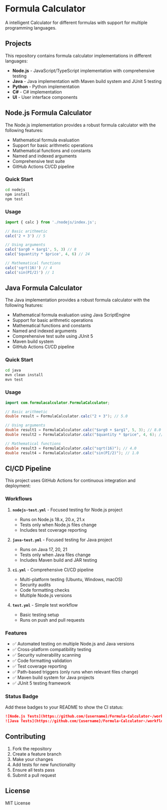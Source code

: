 # Formula Calculator

A intelligent Calculator for different formulas with support for multiple programming languages.

## Projects

This repository contains formula calculator implementations in different languages:

- **Node.js** - JavaScript/TypeScript implementation with comprehensive testing
- **Java** - Java implementation with Maven build system and JUnit 5 testing
- **Python** - Python implementation
- **C#** - C# implementation  
- **UI** - User interface components

## Node.js Formula Calculator

The Node.js implementation provides a robust formula calculator with the following features:

- Mathematical formula evaluation
- Support for basic arithmetic operations
- Mathematical functions and constants
- Named and indexed arguments
- Comprehensive test suite
- GitHub Actions CI/CD pipeline

### Quick Start

```bash
cd nodejs
npm install
npm test
```

### Usage

```javascript
import { calc } from './nodejs/index.js';

// Basic arithmetic
calc('2 + 3') // 5

// Using arguments
calc('$arg0 + $arg1', 5, 3) // 8
calc('$quantity * $price', 4, 6) // 24

// Mathematical functions
calc('sqrt(16)') // 4
calc('sin(PI/2)') // 1
```

## Java Formula Calculator

The Java implementation provides a robust formula calculator with the following features:

- Mathematical formula evaluation using Java ScriptEngine
- Support for basic arithmetic operations
- Mathematical functions and constants
- Named and indexed arguments
- Comprehensive test suite using JUnit 5
- Maven build system
- GitHub Actions CI/CD pipeline

### Quick Start

```bash
cd java
mvn clean install
mvn test
```

### Usage

```java
import com.formulacalculator.FormulaCalculator;

// Basic arithmetic
double result = FormulaCalculator.calc("2 + 3"); // 5.0

// Using arguments
double result1 = FormulaCalculator.calc("$arg0 + $arg1", 5, 3); // 8.0
double result2 = FormulaCalculator.calc("$quantity * $price", 4, 6); // 24.0

// Mathematical functions
double result3 = FormulaCalculator.calc("sqrt(16)"); // 4.0
double result4 = FormulaCalculator.calc("sin(PI/2)"); // 1.0
```

## CI/CD Pipeline

This project uses GitHub Actions for continuous integration and deployment:

### Workflows

1. **`nodejs-test.yml`** - Focused testing for Node.js project
   - Runs on Node.js 18.x, 20.x, 21.x
   - Tests only when Node.js files change
   - Includes test coverage reporting

2. **`java-test.yml`** - Focused testing for Java project
   - Runs on Java 17, 20, 21
   - Tests only when Java files change
   - Includes Maven build and JAR testing

3. **`ci.yml`** - Comprehensive CI/CD pipeline
   - Multi-platform testing (Ubuntu, Windows, macOS)
   - Security audits
   - Code formatting checks
   - Multiple Node.js versions

4. **`test.yml`** - Simple test workflow
   - Basic testing setup
   - Runs on push and pull requests

### Features

- ✅ Automated testing on multiple Node.js and Java versions
- ✅ Cross-platform compatibility testing
- ✅ Security vulnerability scanning
- ✅ Code formatting validation
- ✅ Test coverage reporting
- ✅ Path-based triggers (only runs when relevant files change)
- ✅ Maven build system for Java projects
- ✅ JUnit 5 testing framework

### Status Badge

Add these badges to your README to show the CI status:

```markdown
![Node.js Tests](https://github.com/{username}/Formula-Calculator-/workflows/Node.js%20Formula%20Calculator%20Tests/badge.svg)
![Java Tests](https://github.com/{username}/Formula-Calculator-/workflows/Java%20Formula%20Calculator%20Tests/badge.svg)
```

## Contributing

1. Fork the repository
2. Create a feature branch
3. Make your changes
4. Add tests for new functionality
5. Ensure all tests pass
6. Submit a pull request

## License

MIT License
